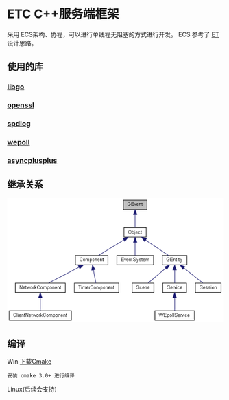 # ETC C++服务端框架
采用 ECS架构、协程，可以进行单线程无阻塞的方式进行开发。
ECS 参考了 [ET](https://github.com/egametang/ET) 设计思路。

## 使用的库

### [libgo](https://github.com/yyzybb537/libgo)

### [openssl](https://github.com/openssl/openssl)

### [spdlog](https://github.com/gabime/spdlog)

### [wepoll](https://github.com/piscisaureus/wepoll)

### [asyncplusplus](https://github.com/Amanieu/asyncplusplus)

## 继承关系
![继承关系图](book/class_g_event__inherit__graph.png)

## 编译
Win [下载Cmake](https://cmake.org/download/)

    安装 cmake 3.0+ 进行编译

Linux(后续会支持)

